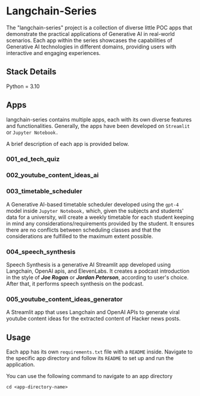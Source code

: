 # Langchain-Series

The "langchain-series" project is a collection of diverse little POC apps that demonstrate the practical applications of
Generative AI in real-world scenarios. Each app within the series showcases the capabilities of Generative AI
technologies in different domains, providing users with interactive and engaging experiences.

## Stack Details

Python = 3.10

## Apps

langchain-series contains multiple apps, each with its own diverse features and functionalities. Generally, the apps
have been developed on `Streamlit` or `Jupyter Notebook.`

A brief description of each app is provided below.

### 001_ed_tech_quiz

### 002_youtube_content_ideas_ai

### 003_timetable_scheduler

A Generative AI-based timetable scheduler developed using the `gpt-4` model inside `Jupyter Notebook,` which, given the
subjects and students' data for a university, will create a weekly timetable for each student keeping in mind any
considerations/requirements provided by the student. It ensures there are no conflicts between scheduling classes and
that the considerations are fulfilled to the maximum extent possible.

### 004_speech_synthesis

Speech Synthesis is a generative AI Streamlit app developed using Langchain, OpenAI apis, and ElevenLabs. It creates a
podcast introduction in the style of ***Joe Rogan*** or ***Jordan Peterson***, according to user's choice. After that,
it performs speech synthesis on the podcast.

### 005_youtube_content_ideas_generator

A Streamlit app that uses Langchain and OpenAI APIs to generate viral youtube content ideas for the extracted content of
Hacker news posts.

## Usage

Each app has its own `requirements.txt` file with a `README` inside. Navigate to the specific app directory and follow
its
`README` to set up and run the application.

You can use the following command to navigate to an app directory

`cd <app-directory-name>`